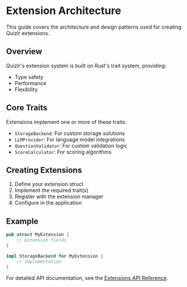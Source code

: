 # Extension Architecture

This guide covers the architecture and design patterns used for creating Quizlr extensions.

## Overview

Quizlr's extension system is built on Rust's trait system, providing:
- Type safety
- Performance
- Flexibility

## Core Traits

Extensions implement one or more of these traits:
- `StorageBackend`: For custom storage solutions
- `LLMProvider`: For language model integrations
- `QuestionValidator`: For custom validation logic
- `ScoreCalculator`: For scoring algorithms

## Creating Extensions

1. Define your extension struct
2. Implement the required trait(s)
3. Register with the extension manager
4. Configure in the application

## Example

```rust
pub struct MyExtension {
    // Extension fields
}

impl StorageBackend for MyExtension {
    // Implementation
}
```

For detailed API documentation, see the [Extensions API Reference](../reference/extensions-api.md).